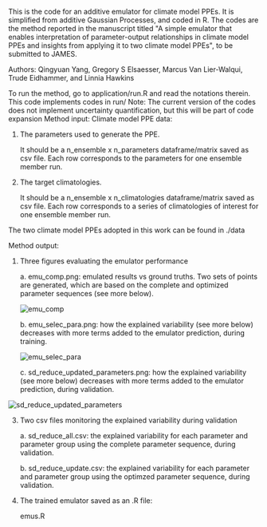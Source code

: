 This is the code for an additive emulator for climate model PPEs. It is simplified from additive Gaussian Processes, and coded in R. 
The codes are the method reported in the manuscript titled "A simple emulator that enables interpretation of parameter-output relationships in climate model PPEs and insights from applying it to two climate model PPEs", to be submitted to JAMES.

Authors: Qingyuan Yang, Gregory S Elsaesser, Marcus Van Lier-Walqui, Trude Eidhammer, and Linnia Hawkins

To run the method, go to application/run.R and read the notations therein. This code implements codes in run/ 
Note: The current version of the codes does not implement uncertainty quantification, but this will be part of code expansion
Method input: 
  Climate model PPE data:
  
   1. The parameters used to generate the PPE.
      
      It should be a n_ensemble x n_parameters dataframe/matrix saved as csv file. Each row corresponds to the parameters for one ensemble member run.
      
   2. The target climatologies.
      
      It should be a n_ensemble x n_climatologies dataframe/matrix saved as csv file. Each row corresponds to a series of climatologies of interest for one ensemble member run. 
   
   The two climate model PPEs adopted in this work can be found in ./data 
  
Method output:

  1. Three figures evaluating the emulator performance
     
       a. emu_comp.png:                       emulated results vs ground truths. Two sets of points are generated, which are based on the complete and optimized parameter sequences (see more below).
     
     ![emu_comp](https://github.com/user-attachments/assets/41a83b4d-2dc8-4087-8591-a17eb2606c30)
     
       b. emu_selec_para.png:                 how the explained variability (see more below) decreases with more terms added to the emulator prediction, during training.

     
      ![emu_selec_para](https://github.com/user-attachments/assets/9dc83e4c-fac7-4211-8ae7-37f656f1da77)
     
       c. sd_reduce_updated_parameters.png:   how the explained variability (see more below) decreases with more terms added to the emulator prediction, during validation.

  ![sd_reduce_updated_parameters](https://github.com/user-attachments/assets/4e72bbae-fbdb-494c-82a7-6fff972bcb28)
     
  3. Two csv files monitoring the explained variability during validation

       a. sd_reduce_all.csv:                  the explained variability for each parameter and parameter group using the complete parameter sequence, during validation.

       b. sd_reduce_update.csv:               the explained variability for each parameter and parameter group using the optimzed parameter sequence, during validation.
     
  4. The trained emulator saved as an .R file:
     
       emus.R


